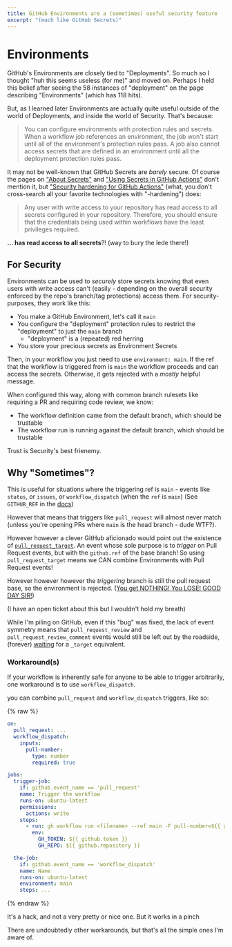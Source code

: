 ```yaml
---
title: GitHub Environments are a (sometimes) useful security feature
excerpt: "(much like GitHub Secrets)"
---
```


# Environments

GitHub's Environments are closely tied to "Deployments". So much so I thought "huh this seems useless (for me)" and moved on.
Perhaps I held this belief after seeing the 58 instances of "deployment" on the page describing "Environments" (which has 118 hits).

But, as I learned later Environments are actually quite useful outside of the world of Deployments, and inside the world of Security. That's because:

> You can configure environments with protection rules and secrets. When a workflow job references an environment, the job won't start until all of the environment's protection rules pass. A job also cannot access secrets that are defined in an environment until all the deployment protection rules pass.

It may not be well-known that GitHub Secrets are _barely_ secure. Of course the pages on ["About Secrets"](https://docs.github.com/en/actions/concepts/security/about-secrets) and ["Using Secrets in GitHub Actions"](https://docs.github.com/en/actions/how-tos/security-for-github-actions/security-guides/using-secrets-in-github-actions) don't mention it, but ["Security hardening for GitHub Actions"](https://docs.github.com/en/actions/how-tos/security-for-github-actions/security-guides/security-hardening-for-github-actions#using-secrets) (what, you don't cross-search all your favorite technologies with "-hardening") does:

> Any user with write access to your repository has read access to all secrets configured in your repository. Therefore, you should ensure that the credentials being used within workflows have the least privileges required.

**... has read access to all secrets**?! (way to bury the lede there!)

## For Security

Environments can be used to _securely_ store secrets knowing that even users with write access can't
(easily - depending on the overall security enforced by the repo's branch/tag protections) access them. For security-purposes, they work like this:

- You make a GitHub Environment, let's call it `main`
- You configure the "deployment" protection rules to restrict the "deployment" to just the `main` branch
  - "deployment" is a (repeated) red herring 
- You store your precious secrets as Environment Secrets

Then, in your workflow you just need to use `environment: main`.
If the ref that the workflow is triggered from is `main` the workflow proceeds and can access the secrets.
Otherwise, it gets rejected with a _mostly_ helpful message.

When configured this way, along with common branch rulesets like requiring a PR and requiring code review, we know:

- The workflow definition came from the default branch, which should be trustable
- The workflow run is running against the default branch, which should be trustable

Trust is Security's best frienemy.

## Why "Sometimes"?

This is useful for situations where the triggering ref is `main` - events like `status`, or `issues`, or `workflow_dispatch` (when the `ref` is `main`)
(See `GITHUB_REF` in the [docs](https://docs.github.com/en/actions/reference/events-that-trigger-workflows))

However that means that triggers like `pull_request` will almost never match (unless you're opening PRs where `main` is the head branch - dude WTF?).

However however a clever GitHub aficionado would point out the existence of [`pull_request_target`](https://docs.github.com/en/actions/reference/events-that-trigger-workflows#pull_request_target).
An event whose sole purpose is to _trigger_ on Pull Request events, but with the `github.ref` of the base branch!
So using `pull_request_target` means we CAN combine Environments with Pull Request events!

However however however the _triggering_ branch is still the pull request base, so the environment is rejected.
([You get NOTHING! You LOSE! GOOD DAY SIR!](https://youtu.be/M5QGkOGZubQ?si=CyZk7xO5X1X3JALJ))

(I have an open ticket about this but I wouldn't hold my breath)

While I'm piling on GitHub, even if this "bug" was fixed, the lack of event symmetry means that
`pull_request_review` and `pull_request_review_comment` events would still be left out by the roadside,
(forever) [waiting](https://github.com/orgs/community/discussions/155603) for a `_target` equivalent.

### Workaround(s)

If your workflow is inherently safe for anyone to be able to trigger arbitrarily, one workaround is to use `workflow_dispatch`.

you can combine `pull_request` and `workflow_dispatch` triggers, like so:

{% raw %}
```yaml
on:
  pull_request: ...
  workflow_dispatch:
    inputs:
      pull-number:
        type: number
        required: true

jobs:
  trigger-job:
    if: github.event_name == 'pull_request'
    name: Trigger the workflow
    runs-on: ubuntu-latest
    permissions:
      actions: write
    steps:
      - run: gh workflow run <filename> --ref main -F pull-number=${{ github.event.pull_request.number }}
        env:
          GH_TOKEN: ${{ github.token }}
          GH_REPO: ${{ github.repository }}

  the-job:
    if: github.event_name == 'workflow_dispatch'
    name: Name
    runs-on: ubuntu-latest
    environment: main
    steps: ...

```
{% endraw %}

It's a hack, and not a very pretty or nice one. But it works in a pinch

There are undoubtedly other workarounds, but that's all the simple ones I'm aware of.
